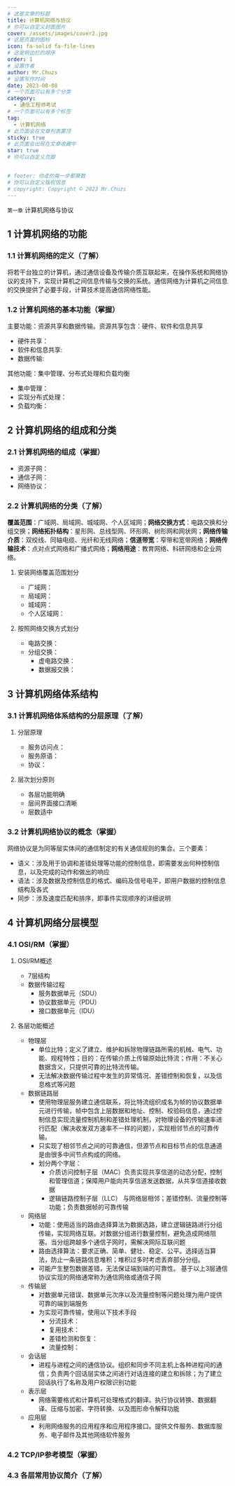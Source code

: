 ```yaml
---
# 这是文章的标题
title: 计算机网络与协议
# 你可以自定义封面图片
cover: /assets/images/cover2.jpg
# 这是页面的图标
icon: fa-solid fa-file-lines
# 这是侧边栏的顺序
order: 1
# 设置作者
author: Mr.Chuzs
# 设置写作时间
date: 2023-08-08
# 一个页面可以有多个分类
category:
  - 通信工程师考试
# 一个页面可以有多个标签
tag:
  - 计算机网络
# 此页面会在文章列表置顶
sticky: true
# 此页面会出现在文章收藏中
star: true
# 你可以自定义页脚


# footer: 你走的每一步都算数
# 你可以自定义版权信息
# copyright: Copyright © 2023 Mr.Chuzs
---
```


`第一章` 计算机网络与协议

<!-- more -->
## 1 计算机网络的功能

### 1.1 计算机网络的定义（了解）

将若干台独立的计算机，通过通信设备及传输介质互联起来，在操作系统和网络协议的支持下，实现计算机之间信息传输与交换的系统。通信网络为计算机之间信息的交换提供了必要手段，计算技术提高通信网络性能。

### 1.2 计算机网络的基本功能（**掌握**）

主要功能：资源共享和数据传输。资源共享包含：硬件、软件和信息共享

- 硬件共享：
- 软件和信息共享:
- 数据传输:

其他功能：集中管理、分布式处理和负载均衡

- 集中管理：
- 实现分布式处理：
- 负载均衡：

## 2 计算机网络的组成和分类

### 2.1 计算机网络的组成（**掌握**）

- 资源子网：
- 通信子网：
- 网络协议：

### 2.2 计算机网络的分类（了解）

**覆盖范围**：广域网、局域网、城域网、个人区域网；**网络交换方式**：电路交换和分组交换；**网络拓扑结构**：星形网、总线型网、环形网、树形网和网状网；**网络传输介质**：双绞线、同轴电缆、光纤和无线网络；**信道带宽**：窄带和宽带网络；**网络传输技术**：点对点式网络和广播式网络；**网络用途**：教育网络、科研网络和企业网络。

1. 安装网络覆盖范围划分

   - 广域网：
   - 局域网：
   - 城域网：
   - 个人区域网：

2. 按照网络交换方式划分

   - 电路交换：
   - 分组交换：
     - 虚电路交换：
     - 数据报交换：

## 3 计算机网络体系结构

### 3.1 计算机网络体系结构的分层原理（了解）

1. 分层原理

   - 服务访问点：
   - 服务原语：
   - 协议：

2. 层次划分原则

   - 各层功能明确
   - 层间界面接口清晰
   - 层数适中

### 3.2 计算机网络协议的概念（**掌握**）

网络协议是为同等层实体间的通信制定的有关通信规则的集合。三个要素：

- 语义：涉及用于协调和差错处理等功能的控制信息，即需要发出何种控制信息，以及完成的动作和做出的响应
- 语法：涉及数据及控制信息的格式、编码及信号电平，即用户数据的控制信息结构及各式
- 同步：涉及速度匹配和排序，即事件实现顺序的详细说明

## 4 计算机网络分层模型

### 4.1 OSI/RM（**掌握**）

1. OSI/RM概述
   - 7层结构
   - 数据传输过程
     - 服务数据单元（SDU）
     - 协议数据单元（PDU）
     - 接口数据单元（IDU）

2. 各层功能概述
   - 物理层
     - 单位比特；定义了建立、维护和拆除物理链路所需的机械、电气、功能、规程特性；目的：在传输介质上传输原始比特流；作用：不关心数据含义，只提供可靠的比特流传输。
     - 无法解决数据传输过程中发生的异常情况、差错控制和恢复，以及信息格式等问题
   - 数据链路层
     - 使用物理层服务建立通信联系，将比特流组织成名为帧的协议数据单元进行传输，帧中包含上层数据和地址、控制、校验码信息，通过控制信息实现流量控制机制和差错处理机制，对物理设备的传输速率进行匹配（解决收发双方速率不一样的问题），实现相邻节点的可靠传输。
     - 只实现了相邻节点之间的可靠通信，但源节点和目标节点的信息通道是由很多中间节点构成的网络。
     - 划分两个字层：
       - 介质访问控制子层（MAC）负责实现共享信道的动态分配，控制和管理信道；保障用户能向共享信道发送数据，从共享信道接收数据
       - 逻辑链路控制子层（LLC） 与网络层相邻；差错控制、流量控制等功能；负责数据帧的可靠传输
   - 网络层
     - 功能：使用适当的路由选择算法为数据选路，建立逻辑链路进行分组传输，实现网络互联。对数据分组进行数量控制，避免造成网络阻塞。当分组跨越多个通信子网时，需解决网际互联问题
     - 路由选择算法：要求正确、简单、健壮、稳定、公平。选择适当算法，防止一条链路信息堆积；堆积过多时考虑丢弃部分分组。
     - 可能产生整包数据差错，无法保证端到端的可靠性。
基于以上3层通信协议实现的网络通常称为通信网络或通信子网
   - 传输层
     - 对数据单元错误、数据单元次序以及流量控制等问题处理为用户提供可靠的端到端服务
     - 为实现可靠传输，使用以下技术手段
       - 分流技术：
       - 复用技术：
       - 差错检测和恢复：
       - 流量控制：
   - 会话层
     - 进程与进程之间的通信协议。组织和同步不同主机上各种进程间的通信；负责两个回话层实体之间进行对话连接的建立和拆除；为了建立回话执行了名称及用户权限识别功能
   - 表示层
     - 网络需要格式和计算机可处理格式的翻译。执行协议转换、数据翻译、压缩与加密、字符转换、以及图形命令解释功能
   - 应用层
     - 利用网络服务的应用程序和应用程序接口。提供文件服务、数据库服务、电子邮件及其他网络软件服务

### 4.2 TCP/IP参考模型（**掌握**）

### 4.3 各层常用协议简介（了解）
